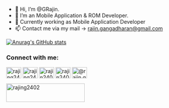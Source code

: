 - 👋 Hi, I’m @GRajin.
- 👀 I’m an Mobile Application & ROM Developer.
- 🌱 Currently working as Mobile Application Developer
- 📫 Contact me via my mail -> rajin.gangadharan@gmail.com

[![Anurag's GitHub stats](https://github-readme-stats-rajin-gangadharans-projects.vercel.app/api?username=grajin&show_icons=true&theme=graywhite)](https://github.com/anuraghazra/github-readme-stats)

<h3 align="left">Connect with me:</h3>
<p align="left">
<a href="https://twitter.com/rajing2402" target="blank"><img align="center" src="https://raw.githubusercontent.com/rahuldkjain/github-profile-readme-generator/master/src/images/icons/Social/twitter.svg" alt="rajing2402" height="30" width="40" /></a>
<a href="https://linkedin.com/in/rajing2402" target="blank"><img align="center" src="https://raw.githubusercontent.com/rahuldkjain/github-profile-readme-generator/master/src/images/icons/Social/linked-in-alt.svg" alt="rajing2402" height="30" width="40" /></a>
<a href="https://fb.com/rajin2402" target="blank"><img align="center" src="https://raw.githubusercontent.com/rahuldkjain/github-profile-readme-generator/master/src/images/icons/Social/facebook.svg" alt="rajin2402" height="30" width="40" /></a>
<a href="https://instagram.com/rajin2402" target="blank"><img align="center" src="https://raw.githubusercontent.com/rahuldkjain/github-profile-readme-generator/master/src/images/icons/Social/instagram.svg" alt="rajin2402" height="30" width="40" /></a>
<a href="https://medium.com/@rajin.gangadharan" target="blank"><img align="center" src="https://raw.githubusercontent.com/rahuldkjain/github-profile-readme-generator/master/src/images/icons/Social/medium.svg" alt="@rajin.gangadharan" height="30" width="40" /></a>
</p>

<p><a href="https://www.buymeacoffee.com/rajing2402"> <img align="left" src="https://cdn.buymeacoffee.com/buttons/v2/default-yellow.png" height="50" width="210" alt="rajing2402" /></a></p>

<!---
GRajin/GRajin is a ✨ special ✨ repository because its `README.md` (this file) appears on your GitHub profile.
You can click the Preview link to take a look at your changes.
--->
